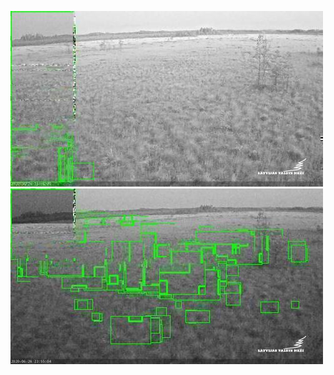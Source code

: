 ![20200626-221528-224533](in/20200626/20200626-221528-224533_0_.jpg)
![20200626-224538-231543](in/20200626/20200626-224538-231543_0_.jpg)
